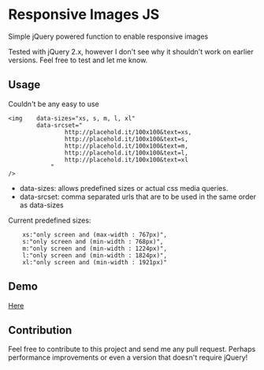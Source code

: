 Responsive Images JS
====================

Simple jQuery powered function to enable responsive images

Tested with jQuery 2.x, however I don't see why it shouldn't work on earlier versions. Feel free to test and let me know.

Usage
-----

Couldn't be any easy to use

	<img 	data-sizes="xs, s, m, l, xl" 
			data-srcset="
					http://placehold.it/100x100&text=xs,
					http://placehold.it/100x100&text=s,
					http://placehold.it/100x100&text=m,
					http://placehold.it/100x100&text=l,
					http://placehold.it/100x100&text=xl
				"
	/>
	

* data-sizes: allows predefined sizes or actual css media queries.
* data-srcset: comma separated urls that are to be used in the same order as data-sizes

Current predefined sizes:


		xs:"only screen and (max-width : 767px)",
		s:"only screen and (min-width : 768px)",
		m:"only screen and (min-width : 1224px)",
		l:"only screen and (min-width : 1824px)",
		xl:"only screen and (min-width : 1921px)"


Demo
----

[Here]

Contribution
------------

Feel free to contribute to this project and send me any pull request. Perhaps performance improvements or even a version that doesn't require jQuery!

[Here]:http://smasala.github.io/responsive-images-js/demo.html
